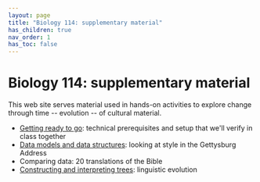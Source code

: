 ```yaml
---
layout: page
title: "Biology 114: supplementary material"
has_children: true
nav_order: 1
has_toc: false
---
```


# Biology 114: supplementary material

This web site serves material used in hands-on activities to explore change through time -- evolution -- of cultural material.

- [Getting ready to go](./prereqs/): technical prerequisites and setup that we'll verify in class together
- [Data models and data structures](./gettysburg/): looking at style in the Gettysburg Address
- Comparing data: 20 translations of the Bible
- [Constructing and interpreting trees](./languages/): linguistic evolution